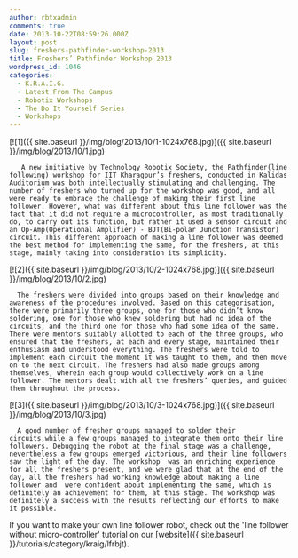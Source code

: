 ```yaml
---
author: rbtxadmin
comments: true
date: 2013-10-22T08:59:26.000Z
layout: post
slug: freshers-pathfinder-workshop-2013
title: Freshers’ Pathfinder Workshop 2013
wordpress_id: 1046
categories:
  - K.R.A.I.G.
  - Latest From The Campus
  - Robotix Workshops
  - The Do It Yourself Series
  - Workshops
---
```


[![1]({{ site.baseurl }}/img/blog/2013/10/1-1024x768.jpg)]({{ site.baseurl }}/img/blog/2013/10/1.jpg)

```
   A new initiative by Technology Robotix Society, the Pathfinder(line following) workshop for IIT Kharagpur’s freshers, conducted in Kalidas Auditorium was both intellectually stimulating and challenging. The number of freshers who turned up for the workshop was good, and all were ready to embrace the challenge of making their first line follower. However, what was different about this line follower was the fact that it did not require a microcontroller, as most traditionally do, to carry out its function, but rather it used a sensor circuit and an Op-Amp(Operational Amplifier) - BJT(Bi-polar Junction Transistor) circuit. This different approach of making a line follower was deemed the best method for implementing the same, for the freshers, at this stage, mainly taking into consideration its simplicity.
```

[![2]({{ site.baseurl }}/img/blog/2013/10/2-1024x768.jpg)]({{ site.baseurl }}/img/blog/2013/10/2.jpg)

```
  The freshers were divided into groups based on their knowledge and awareness of the procedures involved. Based on this categorisation, there were primarily three groups, one for those who didn’t know soldering, one for those who knew soldering but had no idea of the circuits, and the third one for those who had some idea of the same. There were mentors suitably allotted to each of the three groups, who ensured that the freshers, at each and every stage, maintained their enthusiasm and understood everything. The freshers were told to implement each circuit the moment it was taught to them, and then move on to the next circuit. The freshers had also made groups among themselves, wherein each group would collectively work on a line follower. The mentors dealt with all the freshers’ queries, and guided them throughout the process.
```

[![3]({{ site.baseurl }}/img/blog/2013/10/3-1024x768.jpg)]({{ site.baseurl }}/img/blog/2013/10/3.jpg)

```
  A good number of fresher groups managed to solder their circuits,while a few groups managed to integrate them onto their line followers. Debugging the robot at the final stage was a challenge, nevertheless a few groups emerged victorious, and their line followers saw the light of the day. The workshop  was an enriching experience for all the freshers present, and we were glad that at the end of the day, all the freshers had working knowledge about making a line follower and  were confident about implementing the same, which is definitely an achievement for them, at this stage. The workshop was definitely a success with the results reflecting our efforts to make it possible.
```

If you want to make your own line follower robot, check out the 'line follower without micro-controller' tutorial on our [website]({{ site.baseurl }}/tutorials/category/kraig/lfrbjt).

